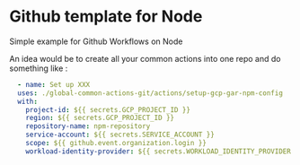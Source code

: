 # Github template for Node

Simple example for Github Workflows on Node

An idea would be to create all your common actions into one repo and do something like : 

```yml
  - name: Set up XXX
  uses: ./global-common-actions-git/actions/setup-gcp-gar-npm-config
  with:
    project-id: ${{ secrets.GCP_PROJECT_ID }}
    region: ${{ secrets.GCP_PROJECT_ID }}
    repository-name: npm-repository
    service-account: ${{ secrets.SERVICE_ACCOUNT }}
    scope: ${{ github.event.organization.login }}
    workload-identity-provider: ${{ secrets.WORKLOAD_IDENTITY_PROVIDER }}   
```
